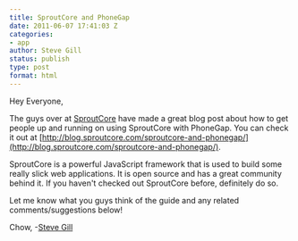 ```yaml
---
title: SproutCore and PhoneGap
date: 2011-06-07 17:41:03 Z
categories:
- app
author: Steve Gill
status: publish
type: post
format: html
---
```


Hey Everyone,

The guys over at [SproutCore](http://www.sproutcore.com/) have made a great blog post about how to get people up and running on using SproutCore with PhoneGap. You can check it out at [http://blog.sproutcore.com/sproutcore-and-phonegap/](http://blog.sproutcore.com/sproutcore-and-phonegap/).

SproutCore is a powerful JavaScript framework that is used to build some really slick web applications. It is open source and has a great community behind it. If you haven't checked out SproutCore before, definitely do so.

Let me know what you guys think of the guide and any related comments/suggestions below!

Chow, -[Steve Gill](https://twitter.com/#!/stevesgill)
